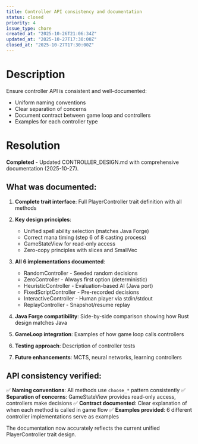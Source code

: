 ```yaml
---
title: Controller API consistency and documentation
status: closed
priority: 4
issue_type: chore
created_at: "2025-10-26T21:06:34Z"
updated_at: "2025-10-27T17:30:00Z"
closed_at: "2025-10-27T17:30:00Z"
---
```


# Description

Ensure controller API is consistent and well-documented:
- Uniform naming conventions
- Clear separation of concerns
- Document contract between game loop and controllers
- Examples for each controller type

# Resolution

**Completed** - Updated CONTROLLER_DESIGN.md with comprehensive documentation (2025-10-27).

## What was documented:

1. **Complete trait interface**: Full PlayerController trait definition with all methods
2. **Key design principles**:
   - Unified spell ability selection (matches Java Forge)
   - Correct mana timing (step 6 of 8 casting process)
   - GameStateView for read-only access
   - Zero-copy principles with slices and SmallVec

3. **All 6 implementations documented**:
   - RandomController - Seeded random decisions
   - ZeroController - Always first option (deterministic)
   - HeuristicController - Evaluation-based AI (Java port)
   - FixedScriptController - Pre-recorded decisions
   - InteractiveController - Human player via stdin/stdout
   - ReplayController - Snapshot/resume replay

4. **Java Forge compatibility**: Side-by-side comparison showing how Rust design matches Java
5. **GameLoop integration**: Examples of how game loop calls controllers
6. **Testing approach**: Description of controller tests
7. **Future enhancements**: MCTS, neural networks, learning controllers

## API consistency verified:

✅ **Naming conventions**: All methods use `choose_*` pattern consistently
✅ **Separation of concerns**: GameStateView provides read-only access, controllers make decisions
✅ **Contract documented**: Clear explanation of when each method is called in game flow
✅ **Examples provided**: 6 different controller implementations serve as examples

The documentation now accurately reflects the current unified PlayerController trait design.

